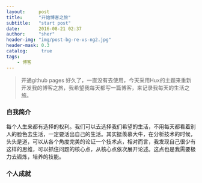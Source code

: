 ```yaml
---
layout:		post
title:		"开始博客之旅"
subtitle:	"start post"
date:		2016-08-21 02:37
author:		"sher"
header-img:	"img/post-bg-re-vs-ng2.jpg"
header-mask: 0.3
catalog:	 true
tags:
	- 博客
---
```


> 开通github pages 好久了，一直没有去使用，今天采用Hux的主题来重新开发我的博客之旅，我希望我每天都写一篇博客，来记录我每天的生活之旅。

### 自我简介

  每个人生来都有选择的权利。我们可以去选择我们希望的生活，不用每天都看着别人的脸色去生活，一定要活出自己的生活。其实挺羡慕大牛，在分析技术的时候，头头是道，可以从各个角度完美的论证一个技术点，相对而言，我发现自己很少有这样的思维，可以抓住问题的核心点，从核心点依次展开论述。这点也是我需要极力去锻炼，培养的技能。

### 个人成就


